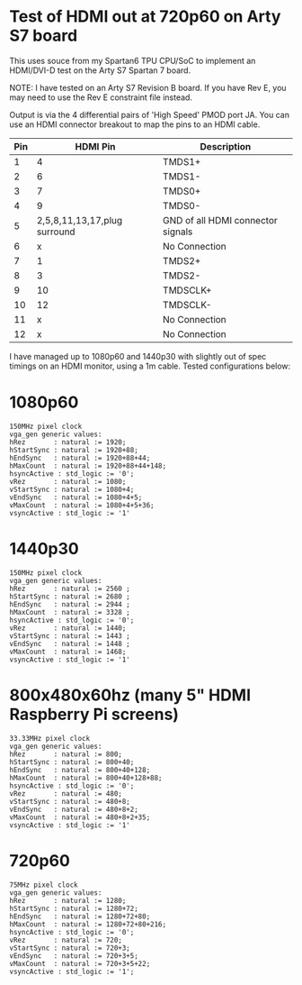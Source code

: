 # Test of HDMI out at 720p60 on Arty S7 board

This uses souce from my Spartan6 TPU CPU/SoC to implement an HDMI/DVI-D test on the Arty S7 Spartan 7 board.

NOTE: I have tested on an Arty S7 Revision B board. If you have Rev E, you may need to use the Rev E constraint file instead.

Output is via the 4 differential pairs of 'High Speed' PMOD port JA. You can use an HDMI connector breakout to map the pins to an HDMI cable.

| Pin | HDMI Pin | Description |
| --- | --- | --- |
| 1 | 4 | TMDS1+ |
| 2 | 6 | TMDS1- |
| 3 | 7 | TMDS0+ |
| 4 | 9 | TMDS0- |
| 5 | 2,5,8,11,13,17,plug surround | GND of all HDMI connector signals |
| 6 | x | No Connection |
| 7 | 1 | TMDS2+ |
| 8 | 3 | TMDS2- |
| 9 | 10 | TMDSCLK+ |
| 10 | 12 | TMDSCLK- |
| 11 | x |No Connection |
| 12 | x |No Connection |

I have managed up to 1080p60 and 1440p30 with slightly out of spec timings on an HDMI monitor, using a 1m cable.
Tested configurations below:


# 1080p60
```
150MHz pixel clock
vga_gen generic values:
hRez       : natural := 1920;	
hStartSync : natural := 1920+88;
hEndSync   : natural := 1920+88+44;
hMaxCount  : natural := 1920+88+44+148;
hsyncActive : std_logic := '0';
vRez       : natural := 1080;
vStartSync : natural := 1080+4;
vEndSync   : natural := 1080+4+5;
vMaxCount  : natural := 1080+4+5+36;
vsyncActive : std_logic := '1'
```

# 1440p30
```
150MHz pixel clock
vga_gen generic values:
hRez       : natural := 2560 ;    
hStartSync : natural := 2680 ;
hEndSync   : natural := 2944 ;
hMaxCount  : natural := 3328 ;
hsyncActive : std_logic := '0';
vRez       : natural := 1440;
vStartSync : natural := 1443 ;
vEndSync   : natural := 1448 ;
vMaxCount  : natural := 1468;
vsyncActive : std_logic := '1'
```

# 800x480x60hz (many 5" HDMI Raspberry Pi screens)
```
33.33MHz pixel clock
vga_gen generic values:
hRez       : natural := 800;    
hStartSync : natural := 800+40;
hEndSync   : natural := 800+40+128;
hMaxCount  : natural := 800+40+128+88;
hsyncActive : std_logic := '0';
vRez       : natural := 480;
vStartSync : natural := 480+8;
vEndSync   : natural := 480+8+2;
vMaxCount  : natural := 480+8+2+35;
vsyncActive : std_logic := '1'
```

# 720p60
```
75MHz pixel clock
vga_gen generic values:
hRez       : natural := 1280;    
hStartSync : natural := 1280+72;
hEndSync   : natural := 1280+72+80;
hMaxCount  : natural := 1280+72+80+216;
hsyncActive : std_logic := '0';
vRez       : natural := 720;
vStartSync : natural := 720+3;
vEndSync   : natural := 720+3+5;
vMaxCount  : natural := 720+3+5+22;
vsyncActive : std_logic := '1';
```